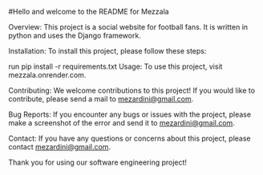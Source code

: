 
#Hello and welcome to the README for Mezzala

Overview:
This project is a social website for football fans. It is written in python and uses the Django framework.

Installation:
To install this project, please follow these steps:

run pip install -r requirements.txt
Usage:
To use this project, visit mezzala.onrender.com.

Contributing:
We welcome contributions to this project! If you would like to contribute, please send a mail to mezardini@gmail.com.

Bug Reports:
If you encounter any bugs or issues with the project, please make a screenshot of the error and send it to mezardini@gmail.com.



Contact:
If you have any questions or concerns about this project, please contact mezardini@gmail.com.

Thank you for using our software engineering project!
